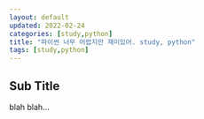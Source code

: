 ```yaml
---
layout: default
updated: 2022-02-24
categories: [study,python]
title: "파이썬 너무 어렵지만 재미있어. study, python"
tags: [study,python]
---
```


## Sub Title

blah blah...